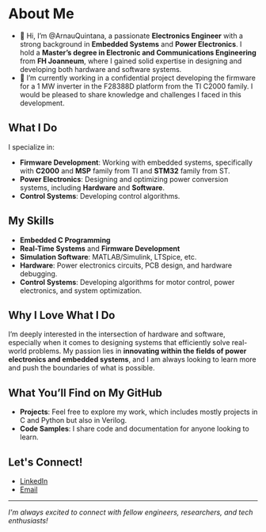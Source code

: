 # About Me
- 👋 Hi, I’m @ArnauQuintana, a passionate **Electronics Engineer** with a strong background in **Embedded Systems** and **Power Electronics**. I hold a **Master’s degree in Electronic and Communications Engineering** from **FH Joanneum**, where I gained solid expertise in designing and developing both hardware and software systems.
- 🌱 I’m currently working in a confidential project developing the firmware for a 1 MW inverter in the F28388D platform from the TI C2000 family. I would be pleased to share knowledge and challenges I faced in this development. 
## What I Do

I specialize in:
- **Firmware Development**: Working with embedded systems, specifically with **C2000** and **MSP** family from TI and **STM32** family from ST.
- **Power Electronics**: Designing and optimizing power conversion systems, including **Hardware** and **Software**.
- **Control Systems**: Developing control algorithms. 

## My Skills
- **Embedded C Programming**
- **Real-Time Systems** and **Firmware Development**
- **Simulation Software**: MATLAB/Simulink, LTSpice, etc.
- **Hardware**: Power electronics circuits, PCB design, and hardware debugging.
- **Control Systems**: Developing algorithms for motor control, power electronics, and system optimization.

## Why I Love What I Do

I’m deeply interested in the intersection of hardware and software, especially when it comes to designing systems that efficiently solve real-world problems. My passion lies in **innovating within the fields of power electronics and embedded systems**, and I am always looking to learn more and push the boundaries of what is possible.

## What You’ll Find on My GitHub

- **Projects**: Feel free to explore my work, which includes mostly projects in C and Python but also in Verilog.  
- **Code Samples**: I share code and documentation for anyone looking to learn.

## Let's Connect!

- [LinkedIn](https://www.linkedin.com/in/arnau-quintana-llorens/)
- [Email](arnauqll@gmail.com)

---

*I'm always excited to connect with fellow engineers, researchers, and tech enthusiasts!*

